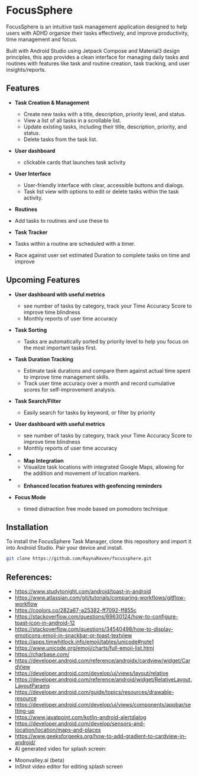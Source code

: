# FocusSphere

FocusSphere is an intuitive task management application designed to help users with ADHD organize their tasks effectively, and improve productivity, time management and focus. 

Built with Android Studio using Jetpack Compose and Material3 design principles, this app provides a clean interface for managing daily tasks and routines with features like task and routine creation, task tracking, and user insights/reports.

## Features

- **Task Creation & Management**
  - Create new tasks with a title, description, priority level, and status.
  - View a list of all tasks in a scrollable list.
  - Update existing tasks, including their title, description, priority, and status.
  - Delete tasks from the task list.

- **User dashboard**
  - clickable cards that launches task activity

- **User Interface**
  - User-friendly interface with clear, accessible buttons and dialogs.
  - Task list view with options to edit or delete tasks within the task activity.
 
- **Routines**
- Add tasks to routines and use these to

- **Task Tracker**
- Tasks within a routine are scheduled with a timer.
- Race against user set estimated Duration to complete tasks on time and improve 

## Upcoming Features

- **User dashboard with useful metrics**
  - see number of tasks by category, track your Time Accuracy Score to improve time blindness
  - Monthly reports of user time accuracy

- **Task Sorting**
  - Tasks are automatically sorted by priority level to help you focus on the most important tasks first.

- **Task Duration Tracking**
  - Estimate task durations and compare them against actual time spent to improve time management skills.
  - Track user time accuracy over a month and record cumulative scores for self-improvement analysis.

- **Task Search/Filter**
  - Easily search for tasks by keyword, or filter by priority
 
- **User dashboard with useful metrics**
  - see number of tasks by category, track your Time Accuracy Score to improve time blindness
  - Monthly reports of user time accuracy

- - **Map Integration**
  - Visualize task locations with integrated Google Maps, allowing for the addition and movement of location markers.
- - **Enhanced location features with geofencing reminders**

- **Focus Mode**
   - timed distraction free mode based on pomodoro technique

## Installation

To install the FocusSphere Task Manager, clone this repository and import it into Android Studio. Pair your device and install.

```bash
git clone https://github.com/RaynaRaven/focussphere.git
```


## References: 

* https://www.studytonight.com/android/toast-in-android
* https://www.atlassian.com/git/tutorials/comparing-workflows/gitflow-workflow
* https://coolors.co/282a67-a25382-ff7092-ff855c
* https://stackoverflow.com/questions/69630124/how-to-configure-toast-icon-in-android-12
* https://stackoverflow.com/questions/34540498/how-to-display-emoticons-emoji-in-snackbar-or-toast-textview
* https://apps.timwhitlock.info/emoji/tables/unicode#note1
* https://www.unicode.org/emoji/charts/full-emoji-list.html
* https://charbase.com/
* https://developer.android.com/reference/androidx/cardview/widget/CardView
* https://developer.android.com/develop/ui/views/layout/relative
* https://developer.android.com/reference/android/widget/RelativeLayout.LayoutParams
* https://developer.android.com/guide/topics/resources/drawable-resource
* https://developer.android.com/develop/ui/views/components/appbar/setting-up
* https://www.javatpoint.com/kotlin-android-alertdialog
* https://developer.android.com/develop/sensors-and-location/location/maps-and-places
* https://www.geeksforgeeks.org/how-to-add-gradient-to-cardview-in-android/
* AI generated video for splash screen:
 - Moonvalley.ai (beta)
 - InShot video editor for editing splash screen
